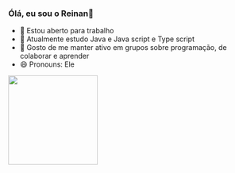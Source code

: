 ### Ólá, eu sou o Reinan👋

- 🔭 Estou aberto para trabalho
- 🌱 Atualmente estudo Java e Java script e Type script
- 👯 Gosto de me manter ativo em grupos sobre programação, de colaborar e aprender
- 😄 Pronouns: Ele

<div>
  <a href="https://github.com/Reinan-Alves">
  <img height="180em" src="https://github-readme-stats.vercel.app/api?username=reinanalves&show_icons=true">
</div>

